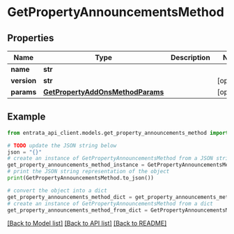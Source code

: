 # GetPropertyAnnouncementsMethod


## Properties

Name | Type | Description | Notes
------------ | ------------- | ------------- | -------------
**name** | **str** |  | 
**version** | **str** |  | [optional] 
**params** | [**GetPropertyAddOnsMethodParams**](GetPropertyAddOnsMethodParams.md) |  | [optional] 

## Example

```python
from entrata_api_client.models.get_property_announcements_method import GetPropertyAnnouncementsMethod

# TODO update the JSON string below
json = "{}"
# create an instance of GetPropertyAnnouncementsMethod from a JSON string
get_property_announcements_method_instance = GetPropertyAnnouncementsMethod.from_json(json)
# print the JSON string representation of the object
print(GetPropertyAnnouncementsMethod.to_json())

# convert the object into a dict
get_property_announcements_method_dict = get_property_announcements_method_instance.to_dict()
# create an instance of GetPropertyAnnouncementsMethod from a dict
get_property_announcements_method_from_dict = GetPropertyAnnouncementsMethod.from_dict(get_property_announcements_method_dict)
```
[[Back to Model list]](../README.md#documentation-for-models) [[Back to API list]](../README.md#documentation-for-api-endpoints) [[Back to README]](../README.md)


